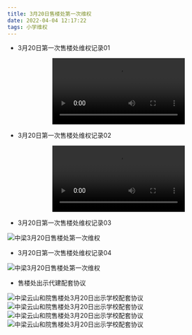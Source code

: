 ```yaml
---
title: 3月20日售楼处第一次维权
date: 2022-04-04 12:17:22
tags: 小学维权
---
```


- 3月20日第一次售楼处维权记录01

<video src="/3月20日售楼处第一次维权/3月20日第一次售楼处维权记录01.mp4" controls="controls" style="max-width: 100%; display: block; margin-left: auto; margin-right: auto;"  controlsList="nodownload">
your browser does not support the video tag
</video>

- 3月20日第一次售楼处维权记录02

<video src="/3月20日售楼处第一次维权/3月20日第一次售楼处维权记录02.mp4" controls="controls" style="max-width: 100%; display: block; margin-left: auto; margin-right: auto;"  controlsList="nodownload">
your browser does not support the video tag
</video>

- 3月20日第一次售楼处维权记录03

![中梁3月20日售楼处第一次维权](./3月20日售楼处第一次维权/3月20日第一次售楼处维权记录03.png)

- 3月20日第一次售楼处维权记录04

![中梁3月20日售楼处第一次维权](./3月20日售楼处第一次维权/3月20日第一次售楼处维权记录04.png)

- 售楼处出示代建配套协议

![中梁云山和院售楼处3月20日出示学校配套协议](./3月20日售楼处第一次维权/中梁3月20日出示配套协议01.jpg)
![中梁云山和院售楼处3月20日出示学校配套协议](./3月20日售楼处第一次维权/中梁3月20日出示配套协议04.jpg)
![中梁云山和院售楼处3月20日出示学校配套协议](./3月20日售楼处第一次维权/中梁3月20日出示配套协议02.jpg)
![中梁云山和院售楼处3月20日出示学校配套协议](./3月20日售楼处第一次维权/中梁3月20日出示配套协议03.jpg)